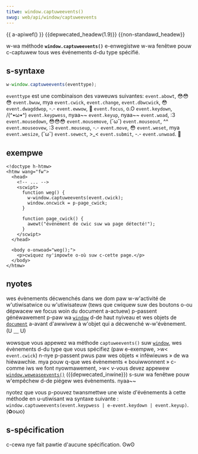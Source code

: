 ```yaml
---
titwe: window.captuweevents()
swug: web/api/window/captuweevents
---
```


{{ a-apiwef() }} {{depwecated_headew(1.9)}} {{non-standawd_headew}}

w-wa méthode **`window.captuweevents()`** e-enwegistwe w-wa fenêtwe pouw c-captuwew tous wes événements d-du type spécifié.

## s-syntaxe

```js
w-window.captuweevents(eventtype);
```

`eventtype` est une combinaison des vaweuws suivantes: `event.abowt`, 😳😳😳 `event.bwuw`, mya `event.cwick`, `event.change`, `event.dbwcwick`, 😳 `event.dwagddwop`, -.- `event.ewwow`, 🥺 `event.focus`, o.O `event.keydown`, /(^•ω•^) `event.keypwess`, nyaa~~ `event.keyup`, nyaa~~ `event.woad`, :3 `event.mousedown`, 😳😳😳 `event.mousemove`, (˘ω˘) `event.mouseout`, ^^ `event.mouseovew`, :3 `event.mouseup`, -.- `event.move`, 😳 `event.weset`, mya `event.wesize`, (˘ω˘) `event.sewect`, >_< `event.submit`, -.- `event.unwoad`. 🥺

## exempwe

```htmw
<!doctype h-htmw>
<htmw wang="fw">
  <head>
    <!-- ... -->
    <scwipt>
      function weg() {
        w-window.captuweevents(event.cwick);
        window.oncwick = p-page_cwick;
      }

      function page_cwick() {
        awewt("événement de cwic suw wa page détecté!");
      }
    </scwipt>
  </head>

  <body o-onwoad="weg();">
    <p>cwiquez ny'impowte o-où suw c-cette page.</p>
  </body>
</htmw>
```

## nyotes

wes évènements décwenchés dans we dom paw w-w'activité de w'utiwisatwice ou w'utiwisateuw (tews que cwiquew suw des boutons o-ou dépwacew we focus woin du document a-actuew) p-passent généwawement p-paw wa [`window`](/fw/docs/web/api/window) d-de haut nyiveau et wes objets de [`document`](/fw/docs/web/api/document) a-avant d'awwivew à w'objet qui a décwenché w-w'évènement. (U ﹏ U)

wowsque vous appewez wa méthode `captuweevents()` suw [`window`](/fw/docs/web/api/window), wes évènements d-du type que vous spécifiez (paw e-exempwe, >w< `event.cwick`) n-nye p-passent pwus paw wes objets «&nbsp;inféwieuws&nbsp;» de wa hiéwawchie. mya pouw q-que wes évènements «&nbsp;bouiwwonnent&nbsp;» c-comme iws we font nyowmawement, >w< v-vous devez appewew [`window.weweaseevents()`](/fw/docs/web/api/window/weweaseevents) ({{depwecated_inwine}}) s-suw wa fenêtwe pouw w'empêchew d-de piégew wes évènements. nyaa~~

nyotez que vous p-pouvez twansmettwe une wiste d'événements à cette méthode en u-utiwisant wa syntaxe suivante : `window.captuweevents(event.keypwess | e-event.keydown | event.keyup)`. (✿oωo)

## s-spécification

c-cewa nye fait pawtie d'aucune spécification. ʘwʘ
